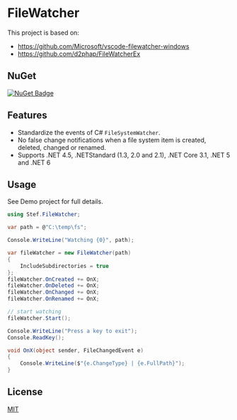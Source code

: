 # FileWatcher
This project is based on:
- https://github.com/Microsoft/vscode-filewatcher-windows
- https://github.com/d2phap/FileWatcherEx

## NuGet
[![NuGet Badge](https://buildstats.info/nuget/Stef.FileWatcher)](https://www.nuget.org/packages/Stef.FileWatcher)

## Features
- Standardize the events of C# `FileSystemWatcher`.
- No false change notifications when a file system item is created, deleted, changed or renamed.
- Supports .NET 4.5, .NETStandard (1.3, 2.0 and 2.1), .NET Core 3.1, .NET 5 and .NET 6

## Usage
See Demo project for full details.

``` c#
using Stef.FileWatcher;

var path = @"C:\temp\fs";

Console.WriteLine("Watching {0}", path);

var fileWatcher = new FileWatcher(path)
{
    IncludeSubdirectories = true
};
fileWatcher.OnCreated += OnX;
fileWatcher.OnDeleted += OnX;
fileWatcher.OnChanged += OnX;
fileWatcher.OnRenamed += OnX;

// start watching
fileWatcher.Start();

Console.WriteLine("Press a key to exit");
Console.ReadKey();

void OnX(object sender, FileChangedEvent e)
{
    Console.WriteLine($"{e.ChangeType} | {e.FullPath}");
}
```

## License
[MIT](LICENSE)
